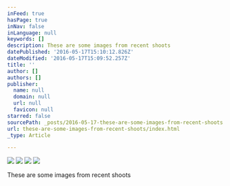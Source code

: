 ```yaml
---
inFeed: true
hasPage: true
inNav: false
inLanguage: null
keywords: []
description: These are some images from recent shoots
datePublished: '2016-05-17T15:10:12.826Z'
dateModified: '2016-05-17T15:09:52.257Z'
title: ''
author: []
authors: []
publisher:
  name: null
  domain: null
  url: null
  favicon: null
starred: false
sourcePath: _posts/2016-05-17-these-are-some-images-from-recent-shoots.md
url: these-are-some-images-from-recent-shoots/index.html
_type: Article

---
```

![](https://the-grid-user-content.s3-us-west-2.amazonaws.com/e3401cdc-a4a3-4a01-82c2-efd1b428857a.jpg)
![](https://the-grid-user-content.s3-us-west-2.amazonaws.com/6702e0b2-27bd-4f23-92a7-b6d35656be2c.jpg)
![](https://the-grid-user-content.s3-us-west-2.amazonaws.com/5b1451e7-b186-4f15-991f-4d198bfa46cc.jpg)
![](https://the-grid-user-content.s3-us-west-2.amazonaws.com/2c27ef4d-3888-4dbb-a6d4-7cc4cd79478f.jpg)

These are some images from recent shoots